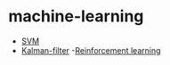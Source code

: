 # machine-learning

- [SVM](http://blog.csdn.net/v_july_v/article/details/7624837)
- [Kalman-filter](http://www.bzarg.com/p/how-a-kalman-filter-works-in-pictures/)
-[Reinforcement learning](http://karpathy.github.io/2016/05/31/rl/)
